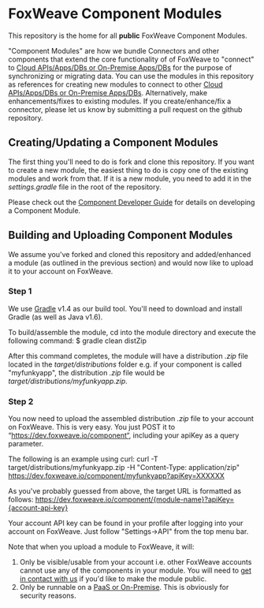 # FoxWeave Component Modules
This repository is the home for all **public** FoxWeave Component Modules.

"Component Modules" are how we bundle Connectors and other components that extend the core functionality of
of FoxWeave to "connect" to [Cloud APIs/Apps/DBs or On-Premise Apps/DBs][1] for the purpose of
synchronizing or migrating data.  You can use the modules in this repository as references for creating
new modules to connect to other [Cloud APIs/Apps/DBs or On-Premise Apps/DBs][1].  Alternatively, make
enhancements/fixes to existing modules.  If you create/enhance/fix a connector, please let us know by
submitting a pull request on the github repository.

## Creating/Updating a Component Modules
The first thing you'll need to do is fork and clone this repository.  If you want to create a new module, the easiest
thing to do is copy one of the existing modules and work from that.  If it is a new module, you need to add
it in the *settings.gradle* file in the root of the repository.

Please check out the [Component Developer Guide][5] for details on developing a Component Module.

## Building and Uploading Component Modules
We assume you've forked and cloned this repository and added/enhanced a module (as outlined in the previous section) and would now like to
upload it to your account on FoxWeave.

### Step 1
We use [Gradle][3] v1.4 as our build tool.  You'll need to download and install Gradle (as well as Java v1.6).

To build/assemble the module, cd into the module directory and execute the following command:
    $ gradle clean distZip

After this command completes, the module will have a distribution *.zip* file located in the
*target/distributions* folder e.g. if your component is called "myfunkyapp", the distribution *.zip* file
would be *target/distributions/myfunkyapp.zip*.

### Step 2
You now need to upload the assembled distribution *.zip* file to your account on FoxWeave.  This is very easy.
You just POST it to “https://dev.foxweave.io/component“, including your apiKey as a query parameter.

The following is an example using curl:
    curl -T target/distributions/myfunkyapp.zip -H "Content-Type: application/zip" https://dev.foxweave.io/component/myfunkyapp?apiKey=XXXXXX

As you've probably guessed from above, the target URL is formatted as follows:
    https://dev.foxweave.io/component/{module-name}?apiKey={account-api-key}

Your account API key can be found in your profile after logging into your account on FoxWeave.  Just follow "Settings->API" from the top menu bar.

Note that when you upload a module to FoxWeave, it will:
1. Only be visible/usable from your account i.e. other FoxWeave accounts cannot use any of the components in your module.  You will need to [get in contact with us][4] if you'd like to make the module public.
2. Only be runnable on a [PaaS or On-Premise][1].  This is obviously for security reasons.

[1]: http://www.foxweave.com/integration-runtime-options/ "Integration Task Runtime Options"
[2]: http://www.foxweave.com/synchronization-vs-migration/ "Synchronization Vs Migration"
[3]: http://www.gradle.org/
[4]: mailto:support@foxweave.com
[5]: http://www.foxweave.com/component-developer-guide/